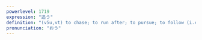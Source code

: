 ```yaml
---
powerlevel: 1719
expression: "追う"
definition: "(v5u,vt) to chase; to run after; to pursue; to follow (i.e. a set order, a trend); to drive out; to oust; to expel; to drive (i.e. a herd); (in passive voice) to be pressed (for time, etc.); (P)"
pronunciation: "おう"
---
```

